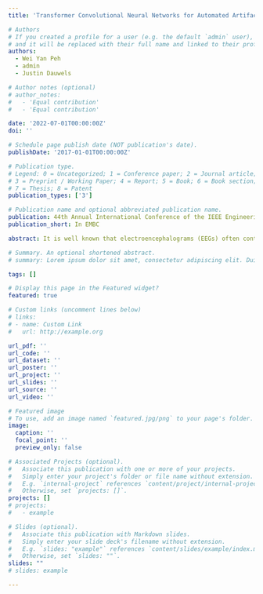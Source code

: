 ```yaml
---
title: 'Transformer Convolutional Neural Networks for Automated Artifact Detection in Scalp EEG'

# Authors
# If you created a profile for a user (e.g. the default `admin` user), write the username (folder name) here
# and it will be replaced with their full name and linked to their profile.
authors:
  - Wei Yan Peh
  - admin
  - Justin Dauwels

# Author notes (optional)
# author_notes:
#   - 'Equal contribution'
#   - 'Equal contribution'

date: '2022-07-01T00:00:00Z'
doi: ''

# Schedule page publish date (NOT publication's date).
publishDate: '2017-01-01T00:00:00Z'

# Publication type.
# Legend: 0 = Uncategorized; 1 = Conference paper; 2 = Journal article;
# 3 = Preprint / Working Paper; 4 = Report; 5 = Book; 6 = Book section;
# 7 = Thesis; 8 = Patent
publication_types: ['3']

# Publication name and optional abbreviated publication name.
publication: 44th Annual International Conference of the IEEE Engineering in Medicine & Biology Society (EMBC)
publication_short: In EMBC

abstract: It is well known that electroencephalograms (EEGs) often contain artifacts due to muscle activity, eye blinks, and various other causes. Detecting such artifacts is an essential first step toward a correct interpretation of EEGs. Although much effort has been devoted to semi-automated and automated artifact detection in EEG, the problem of artifact detection remains challenging. In this paper, we propose a convolutional neural network (CNN) enhanced by transformers using belief matching (BM) loss for automated detection of five types of artifacts --- chewing, electrode pop, eye movement, muscle, and shiver. Specifically, we apply these five detectors at individual EEG channels to distinguish artifacts from background EEG. Next, for each of these five types of artifacts, we combine the output of these channel-wise detectors to detect artifacts in multi-channel EEG segments. These segment-level classifiers can detect specific artifacts with a balanced accuracy (BAC) of 0.947, 0.735, 0.826, 0.857, and 0.655 for chewing, electrode pop, eye movement, muscle, and shiver artifacts, respectively. Finally, we combine the outputs of the five segment-level detectors to perform a combined binary classification (any artifact vs. background). The resulting detector achieves a sensitivity (SEN) of 60.4%, 51.8%, and 35.5%, at a specificity (SPE) of 95%, 97%, and 99%, respectively. This artifact detection module can reject artifact segments while only removing a small fraction of the background EEG, leading to a cleaner EEG for further analysis.

# Summary. An optional shortened abstract.
# summary: Lorem ipsum dolor sit amet, consectetur adipiscing elit. Duis posuere tellus ac convallis placerat. Proin tincidunt magna sed ex sollicitudin condimentum.

tags: []

# Display this page in the Featured widget?
featured: true

# Custom links (uncomment lines below)
# links:
# - name: Custom Link
#   url: http://example.org

url_pdf: ''
url_code: ''
url_dataset: ''
url_poster: ''
url_project: ''
url_slides: ''
url_source: ''
url_video: ''

# Featured image
# To use, add an image named `featured.jpg/png` to your page's folder.
image:
  caption: ''
  focal_point: ''
  preview_only: false

# Associated Projects (optional).
#   Associate this publication with one or more of your projects.
#   Simply enter your project's folder or file name without extension.
#   E.g. `internal-project` references `content/project/internal-project/index.md`.
#   Otherwise, set `projects: []`.
projects: []
# projects:
#   - example

# Slides (optional).
#   Associate this publication with Markdown slides.
#   Simply enter your slide deck's filename without extension.
#   E.g. `slides: "example"` references `content/slides/example/index.md`.
#   Otherwise, set `slides: ""`.
slides: ""
# slides: example

---
```


<!-- {{% callout note %}}
Click the _Cite_ button above to demo the feature to enable visitors to import publication metadata into their reference management software.
{{% /callout %}}

{{% callout note %}}
Create your slides in Markdown - click the _Slides_ button to check out the example.
{{% /callout %}} -->

<!-- Supplementary notes can be added here, including [code, math, and images](https://wowchemy.com/docs/writing-markdown-latex/). -->
